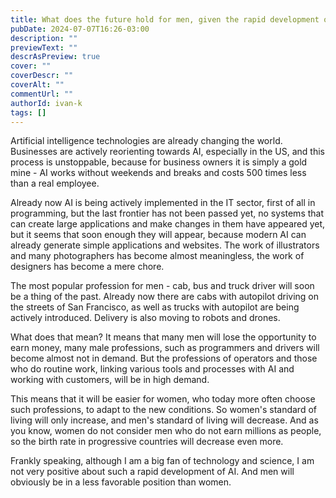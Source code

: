 ```yaml
---
title: What does the future hold for men, given the rapid development of AI?
pubDate: 2024-07-07T16:26-03:00
description: ""
previewText: ""
descrAsPreview: true
cover: ""
coverDescr: ""
coverAlt: ""
commentUrl: ""
authorId: ivan-k
tags: []
---
```

Artificial intelligence technologies are already changing the world. Businesses are actively reorienting towards AI, especially in the US, and this process is unstoppable, because for business owners it is simply a gold mine - AI works without weekends and breaks and costs 500 times less than a real employee.

Already now AI is being actively implemented in the IT sector, first of all in programming, but the last frontier has not been passed yet, no systems that can create large applications and make changes in them have appeared yet, but it seems that soon enough they will appear, because modern AI can already generate simple applications and websites. The work of illustrators and many photographers has become almost meaningless, the work of designers has become a mere chore.

The most popular profession for men - cab, bus and truck driver will soon be a thing of the past. Already now there are cabs with autopilot driving on the streets of San Francisco, as well as trucks with autopilot are being actively introduced. Delivery is also moving to robots and drones.

What does that mean? It means that many men will lose the opportunity to earn money, many male professions, such as programmers and drivers will become almost not in demand. But the professions of operators and those who do routine work, linking various tools and processes with AI and working with customers, will be in high demand.

This means that it will be easier for women, who today more often choose such professions, to adapt to the new conditions. So women's standard of living will only increase, and men's standard of living will decrease. And as you know, women do not consider men who do not earn millions as people, so the birth rate in progressive countries will decrease even more.

Frankly speaking, although I am a big fan of technology and science, I am not very positive about such a rapid development of AI. And men will obviously be in a less favorable position than women.
